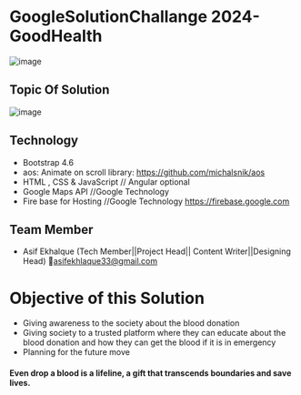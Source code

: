 # GoogleSolutionChallange 2024-GoodHealth
![image](https://github.com/Asifekhlaque/GoogleSolutionChallange-GoodHealth/assets/132199879/d8dd99b7-ea82-4134-bc5b-58a36125067a)
## Topic Of Solution
![image](https://github.com/Asifekhlaque/GoogleSolutionChallange-GoodHealth/assets/132199879/eda3be4e-c5d4-432f-a4e5-c83d7d1ec458)
## Technology
- Bootstrap 4.6
- aos: Animate on scroll library: https://github.com/michalsnik/aos
- HTML , CSS & JavaScript // Angular optional
- Google Maps API //Google Technology
- Fire base for Hosting //Google Technology
https://firebase.google.com
## Team Member
- Asif Ekhalque (Tech Member||Project Head|| Content Writer||Designing Head)
📧asifekhlaque33@gmail.com
# Objective of this Solution
- Giving awareness to the society about the blood donation
- Giving society to a trusted platform where they can educate about the blood donation and how they can get the blood if it is in emergency
- Planning for the future move
#### Even drop a blood is a lifeline, a gift that transcends boundaries and save lives.